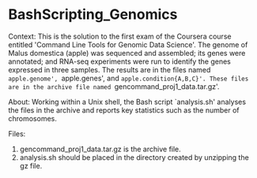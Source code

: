 # BashScripting_Genomics
Context: This is the solution to the first exam of the Coursera course entitled 'Command Line Tools for Genomic Data Science'. The genome of Malus domestica (apple) was sequenced and assembled; its genes were annotated; and RNA-seq experiments were run to identify the genes expressed in three samples. The results are in the files named `apple.genome', `apple.genes', and `apple.condition{A,B,C}'. These files are in the archive file named `gencommand_proj1_data.tar.gz'.

About:
Working within a Unix shell, the Bash script `analysis.sh' analyses the files in the archive and reports key statistics such as the number of chromosomes.

Files:
1. gencommand_proj1_data.tar.gz is the archive file.
2. analysis.sh should be placed in the directory created by unzipping the gz file.
